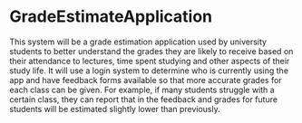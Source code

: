 # GradeEstimateApplication

This system will be a grade estimation application used by university students to better 
understand the grades they are likely to receive based on their attendance to lectures, 
time spent studying and other aspects of their study life. It will use a login system to 
determine who is currently using the app and have feedback forms available so that more 
accurate grades for each class can be given. For example, if many students struggle with 
a certain class, they can report that in the feedback and grades for future students will 
be estimated slightly lower than previously. 
